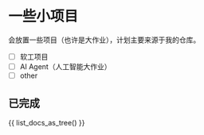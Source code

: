 # 一些小项目

会放置一些项目（也许是大作业），计划主要来源于我的仓库。

- [ ] 软工项目
- [ ] AI Agent（人工智能大作业）
- [ ] other

## 已完成

{{ list_docs_as_tree() }}